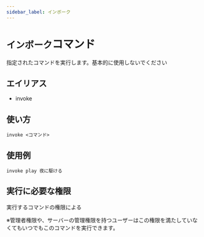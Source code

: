 ```yaml
---
sidebar_label: インボーク
---
```

# `インボーク`コマンド
指定されたコマンドを実行します。基本的に使用しないでください

## エイリアス
- invoke

## 使い方
```
invoke <コマンド>
```

## 使用例
```
invoke play 夜に駆ける
```


## 実行に必要な権限
実行するコマンドの権限による

※管理者権限や、サーバーの管理権限を持つユーザーはこの権限を満たしていなくてもいつでもこのコマンドを実行できます。
  
